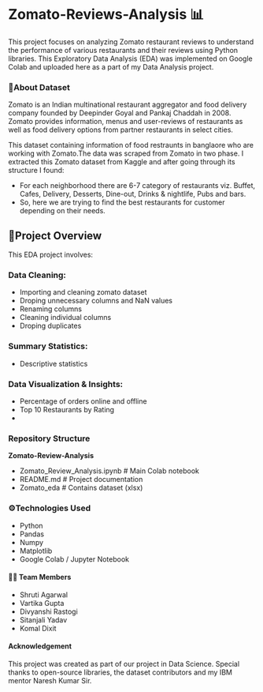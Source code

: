 # Zomato-Reviews-Analysis 📊
This project focuses on analyzing Zomato restaurant reviews to understand the performance of various restaurants and their reviews using Python libraries.
This Exploratory Data Analysis (EDA) was implemented on Google Colab and uploaded here as a part of my Data Analysis project.

### 📍About Dataset
Zomato is an Indian multinational restaurant aggregator and food delivery company founded by Deepinder Goyal and Pankaj Chaddah in 2008. Zomato provides information, menus and user-reviews of restaurants as well as food delivery options from partner restaurants in select cities.

This dataset containing information of food restraunts in banglaore who are working with Zomato.The data was scraped from Zomato in two phase. 
I extracted this Zomato dataset from Kaggle and after going through its structure I found:

- For each neighborhood there are 6-7 category of restaurants viz. Buffet, Cafes, Delivery, Desserts, Dine-out, Drinks & nightlife, Pubs and bars. 
- So, here we are trying to find the best restaurants for customer depending on their needs.

  
## 📑Project Overview
This EDA project involves:

### Data Cleaning:
- Importing and cleaning zomato dataset
- Droping unnecessary columns and NaN values
- Renaming columns
- Cleaning individual columns
- Droping duplicates

### Summary Statistics:
- Descriptive statistics

### Data Visualization & Insights:
- Percentage of orders online and offline
- Top 10 Restaurants by Rating
-


### Repository Structure
**Zomato-Review-Analysis**
- Zomato_Review_Analysis.ipynb   # Main Colab notebook
- README.md   # Project documentation
- Zomato_eda   # Contains dataset (xlsx)

### ⚙️Technologies Used
- Python
- Pandas
- Numpy
- Matplotlib
- Google Colab / Jupyter Notebook

#### 👩‍💻 Team Members
- Shruti Agarwal
- Vartika Gupta
- Divyanshi Rastogi
- Sitanjali Yadav
- Komal Dixit

#### Acknowledgement
This project was created as part of our project in Data Science. Special thanks to open-source libraries, the dataset contributors and my IBM mentor Naresh Kumar Sir.
